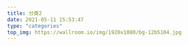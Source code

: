 ```yaml
---
title: 分类2
date: 2021-05-11 15:53:47
type: "categories"
top_img: https://wallroom.io/img/1920x1080/bg-12b5104.jpg
---
```

